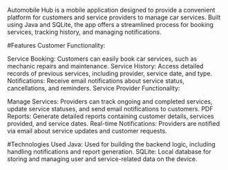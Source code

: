 
Automobile Hub is a mobile application designed to provide a convenient platform for customers and service providers to manage car services. Built using Java and SQLite, the app offers a streamlined process for booking services, tracking history, and managing notifications.

#Features
Customer Functionality:

Service Booking: Customers can easily book car services, such as mechanic repairs and maintenance.
Service History: Access detailed records of previous services, including provider, service date, and type.
Notifications: Receive email notifications about service status, cancellations, and reminders.
Service Provider Functionality:

Manage Services: Providers can track ongoing and completed services, update service statuses, and send email notifications to customers.
PDF Reports: Generate detailed reports containing customer details, services provided, and service dates.
Real-time Notifications: Providers are notified via email about service updates and customer requests.

#Technologies Used
Java: Used for building the backend logic, including handling notifications and report generation.
SQLite: Local database for storing and managing user and service-related data on the device.
